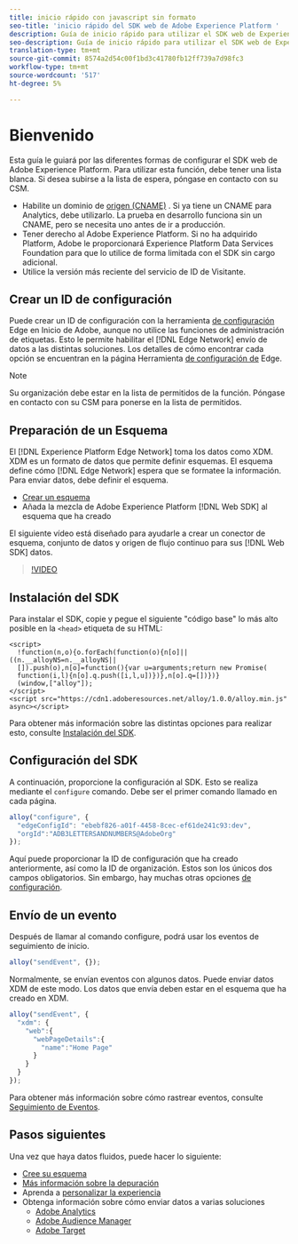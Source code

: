 ```yaml
---
title: inicio rápido con javascript sin formato
seo-title: 'inicio rápido del SDK web de Adobe Experience Platform '
description: Guía de inicio rápido para utilizar el SDK web de Experience Platform para recopilar datos
seo-description: Guía de inicio rápido para utilizar el SDK web de Experience Platform para recopilar datos
translation-type: tm+mt
source-git-commit: 8574a2d54c00f1bd3c41780fb12ff739a7d98fc3
workflow-type: tm+mt
source-wordcount: '517'
ht-degree: 5%

---
```



# Bienvenido

Esta guía le guiará por las diferentes formas de configurar el SDK web de Adobe Experience Platform. Para utilizar esta función, debe tener una lista blanca. Si desea subirse a la lista de espera, póngase en contacto con su CSM.

- Habilite un dominio de [origen (CNAME)](https://docs.adobe.com/content/help/es-ES/core-services/interface/ec-cookies/cookies-first-party.html) . Si ya tiene un CNAME para Analytics, debe utilizarlo. La prueba en desarrollo funciona sin un CNAME, pero se necesita uno antes de ir a producción.
- Tener derecho al Adobe Experience Platform.  Si no ha adquirido Platform, Adobe le proporcionará Experience Platform Data Services Foundation para que lo utilice de forma limitada con el SDK sin cargo adicional.
- Utilice la versión más reciente del servicio de ID de Visitante.

## Crear un ID de configuración

Puede crear un ID de configuración con la herramienta [de configuración](../fundamentals/edge-configuration.md) Edge en Inicio de Adobe, aunque no utilice las funciones de administración de etiquetas. Esto le permite habilitar el [!DNL Edge Network] envío de datos a las distintas soluciones. Los detalles de cómo encontrar cada opción se encuentran en la página Herramienta [de configuración de](../fundamentals/edge-configuration.md) Edge.

>[!NOTE]
>
>Su organización debe estar en la lista de permitidos de la función. Póngase en contacto con su CSM para ponerse en la lista de permitidos.

## Preparación de un Esquema

El [!DNL Experience Platform Edge Network] toma los datos como XDM. XDM es un formato de datos que permite definir esquemas. El esquema define cómo [!DNL Edge Network] espera que se formatee la información. Para enviar datos, debe definir el esquema.

- [Crear un esquema](../../xdm/tutorials/create-schema-ui.md)
- Añada la mezcla de Adobe Experience Platform [!DNL Web SDK] al esquema que ha creado

El siguiente vídeo está diseñado para ayudarle a crear un conector de esquema, conjunto de datos y origen de flujo continuo para sus [!DNL Web SDK] datos.

>[!VIDEO](https://video.tv.adobe.com/v/35395?quality=12&learn=on)

## Instalación del SDK

Para instalar el SDK, copie y pegue el siguiente &quot;código base&quot; lo más alto posible en la `<head>` etiqueta de su HTML:

```markup
<script>
  !function(n,o){o.forEach(function(o){n[o]||((n.__alloyNS=n.__alloyNS||
  []).push(o),n[o]=function(){var u=arguments;return new Promise(
  function(i,l){n[o].q.push([i,l,u])})},n[o].q=[])})}
  (window,["alloy"]);
</script>
<script src="https://cdn1.adoberesources.net/alloy/1.0.0/alloy.min.js" async></script>
```

Para obtener más información sobre las distintas opciones para realizar esto, consulte [Instalación del SDK](../fundamentals/installing-the-sdk.md).

## Configuración del SDK

A continuación, proporcione la configuración al SDK. Esto se realiza mediante el `configure` comando. Debe ser el primer comando llamado en cada página.

```javascript
alloy("configure", {
  "edgeConfigId": "ebebf826-a01f-4458-8cec-ef61de241c93:dev",
  "orgId":"ADB3LETTERSANDNUMBERS@AdobeOrg"
});
```

Aquí puede proporcionar la ID de configuración que ha creado anteriormente, así como la ID de organización. Estos son los únicos dos campos obligatorios. Sin embargo, hay muchas otras opciones [de configuración](../fundamentals/configuring-the-sdk.md).

## Envío de un evento

Después de llamar al comando configure, podrá usar los eventos de seguimiento de inicio.

```javascript
alloy("sendEvent", {});
```

Normalmente, se envían eventos con algunos datos. Puede enviar datos XDM de este modo. Los datos que envía deben estar en el esquema que ha creado en XDM.

```javascript
alloy("sendEvent", {
  "xdm": {
    "web":{
      "webPageDetails":{
        "name":"Home Page"
      }
    }
  }
});
```

Para obtener más información sobre cómo rastrear eventos, consulte [Seguimiento de Eventos](../fundamentals/tracking-events.md).

## Pasos siguientes

Una vez que haya datos fluidos, puede hacer lo siguiente:

- [Cree su esquema](https://docs.adobe.com/content/help/es-ES/experience-platform/xdm/schema/composition.html)
- [Más información sobre la depuración](../fundamentals/debugging.md)
- Aprenda a [personalizar la experiencia](../fundamentals/rendering-personalization-content.md)
- Obtenga información sobre cómo enviar datos a varias soluciones
   - [Adobe Analytics](../solution-specific/analytics/analytics-overview.md)
   - [Adobe Audience Manager](../solution-specific/audience-manager/audience-manager-overview.md)
   - [Adobe Target](../solution-specific/target/target-overview.md)
